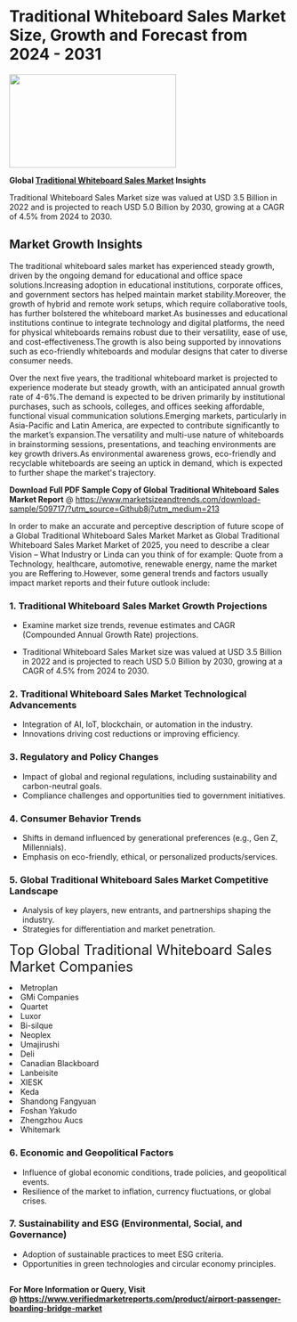 <H1>Traditional Whiteboard Sales Market Size, Growth and Forecast from 2024 - 2031</H1><img class="aligncenter size-medium wp-image-584254" src="https://thirdeyenews.in/wp-content/uploads/2024/09/Global-Market-Research-300x168.jpeg" alt="" width="300" height="168" /><p><strong>Global&nbsp;<a href="https://www.marketsizeandtrends.com/download-sample/509717/?utm_source=Github8j?utm_medium=213">Traditional Whiteboard Sales Market</a> Insights</strong></p><p>Traditional Whiteboard Sales Market size was valued at USD 3.5 Billion in 2022 and is projected to reach USD 5.0 Billion by 2030, growing at a CAGR of 4.5% from 2024 to 2030.</p><p><h2>Market Growth Insights</h2> <p>The traditional whiteboard sales market has experienced steady growth, driven by the ongoing demand for educational and office space solutions.Increasing adoption in educational institutions, corporate offices, and government sectors has helped maintain market stability.Moreover, the growth of hybrid and remote work setups, which require collaborative tools, has further bolstered the whiteboard market.As businesses and educational institutions continue to integrate technology and digital platforms, the need for physical whiteboards remains robust due to their versatility, ease of use, and cost-effectiveness.The growth is also being supported by innovations such as eco-friendly whiteboards and modular designs that cater to diverse consumer needs.</p> <p>Over the next five years, the traditional whiteboard market is projected to experience moderate but steady growth, with an anticipated annual growth rate of 4-6%.The demand is expected to be driven primarily by institutional purchases, such as schools, colleges, and offices seeking affordable, functional visual communication solutions.Emerging markets, particularly in Asia-Pacific and Latin America, are expected to contribute significantly to the market’s expansion.The versatility and multi-use nature of whiteboards in brainstorming sessions, presentations, and teaching environments are key growth drivers.As environmental awareness grows, eco-friendly and recyclable whiteboards are seeing an uptick in demand, which is expected to further shape the market's trajectory.</p> <p><span class=""><strong>Download Full PDF Sample Copy of Global Traditional Whiteboard Sales Market Report</strong> @ <a href="https://www.marketsizeandtrends.com/download-sample/509717/?utm_source=Github8j?utm_medium=213" target="_blank">https://www.marketsizeandtrends.com/download-sample/509717/?utm_source=Github8j?utm_medium=213</a></span></p><p>In order to make an accurate and perceptive description of future scope of a Global&nbsp;Traditional Whiteboard Sales Market Market as Global&nbsp;Traditional Whiteboard Sales Market Market of 2025, you need to describe a clear Vision &ndash; What Industry or Linda can you think of for example: Quote from a Technology, healthcare, automotive, renewable energy, name the market you are Reffering to.However, some general trends and factors usually impact market reports and their future outlook include:</p><h3>1.&nbsp;<strong>Traditional Whiteboard Sales Market Growth Projections</strong></h3><ul><li>Examine market size trends, revenue estimates and CAGR (Compounded Annual Growth Rate) projections.</li><li><p>Traditional Whiteboard Sales Market size was valued at USD 3.5 Billion in 2022 and is projected to reach USD 5.0 Billion by 2030, growing at a CAGR of 4.5% from 2024 to 2030.</p></li></ul><h3>2.&nbsp;<strong>Traditional Whiteboard Sales Market Technological Advancements</strong></h3><ul><li>Integration of AI, IoT, blockchain, or automation in the industry.</li><li>Innovations driving cost reductions or improving efficiency.</li></ul><h3>3.&nbsp;<strong>Regulatory and Policy Changes</strong></h3><ul><li>Impact of global and regional regulations, including sustainability and carbon-neutral goals.</li><li>Compliance challenges and opportunities tied to government initiatives.</li></ul><h3>4.&nbsp;<strong>Consumer Behavior Trends</strong></h3><ul><li>Shifts in demand influenced by generational preferences (e.g., Gen Z, Millennials).</li><li>Emphasis on eco-friendly, ethical, or personalized products/services.</li></ul><h3>5.&nbsp;<strong>Global Traditional Whiteboard Sales Market Competitive Landscape</strong></h3><ul><li>Analysis of key players, new entrants, and partnerships shaping the industry.</li><li>Strategies for differentiation and market penetration.</li></ul><p data-pm-slice="1 1 []"><span style="color: inherit; font-family: inherit; font-size: 25px;">Top Global Traditional Whiteboard Sales Market Companies</span></p><div class="" data-test-id=""><p><li>Metroplan</li><li> GMi Companies</li><li> Quartet</li><li> Luxor</li><li> Bi-silque</li><li> Neoplex</li><li> Umajirushi</li><li> Deli</li><li> Canadian Blackboard</li><li> Lanbeisite</li><li> XIESK</li><li> Keda</li><li> Shandong Fangyuan</li><li> Foshan Yakudo</li><li> Zhengzhou Aucs</li><li> Whitemark</li></p></div><h3>6.&nbsp;<strong>Economic and Geopolitical Factors</strong></h3><ul><li>Influence of global economic conditions, trade policies, and geopolitical events.</li><li>Resilience of the market to inflation, currency fluctuations, or global crises.</li></ul><h3>7.&nbsp;<strong>Sustainability and ESG (Environmental, Social, and Governance)</strong></h3><ul><li>Adoption of sustainable practices to meet ESG criteria.</li><li>Opportunities in green technologies and circular economy principles.</li></ul><h2><strong style="font-size: 14px;">For More Information or Query, Visit @&nbsp;</strong><a style="background-color: #ffffff; font-size: 14px;" href="https://www.marketsizeandtrends.com/report/traditional-whiteboard-sales-market/" target="_blank">https://www.verifiedmarketreports.com/product/airport-passenger-boarding-bridge-market</a></h2>